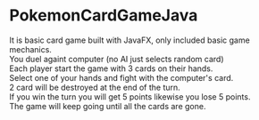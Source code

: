 # PokemonCardGameJava
It is basic card game built with JavaFX, only included basic game mechanics.<br />
You duel againt computer (no AI just selects random card)<br />
Each player start the game with 3 cards on their hands.<br />
Select one of your hands and fight with the computer's card.<br />
2 card will be destroyed at the end of the turn.<br />
If you win the turn you will get 5 points likewise you lose 5 points.<br />
The game will keep going until all the cards are gone.<br />
